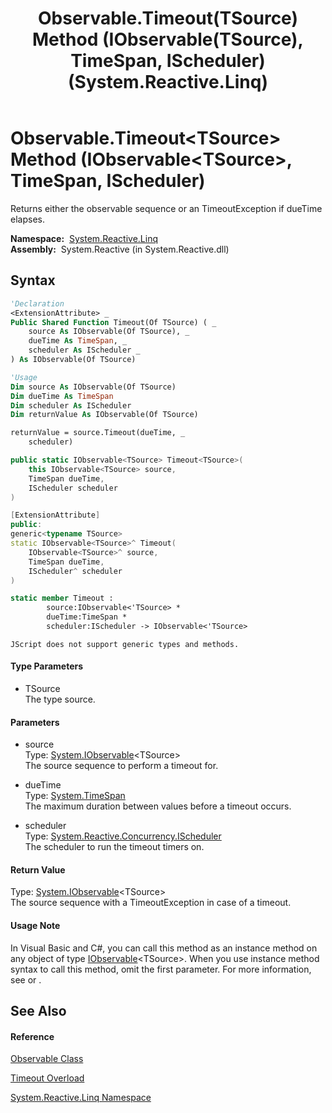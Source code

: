 ﻿---
title: Observable.Timeout(TSource) Method (IObservable(TSource), TimeSpan, IScheduler) (System.Reactive.Linq)
TOCTitle: Timeout(TSource) Method (IObservable(TSource), TimeSpan, IScheduler)
ms:assetid: M:System.Reactive.Linq.Observable.Timeout``1(System.IObservable{``0},System.TimeSpan,System.Reactive.Concurrency.IScheduler)
ms:mtpsurl: https://msdn.microsoft.com/en-us/library/Hh228946(v=VS.103)
ms:contentKeyID: 36068364
ms.date: 06/28/2011
mtps_version: v=VS.103
dev_langs:
- vb
- csharp
- c++
- fsharp
- jscript
---

# Observable.Timeout\<TSource\> Method (IObservable\<TSource\>, TimeSpan, IScheduler)

Returns either the observable sequence or an TimeoutException if dueTime elapses.

**Namespace:**  [System.Reactive.Linq](hh211929\(v=vs.103\).md)  
**Assembly:**  System.Reactive (in System.Reactive.dll)

## Syntax

``` vb
'Declaration
<ExtensionAttribute> _
Public Shared Function Timeout(Of TSource) ( _
    source As IObservable(Of TSource), _
    dueTime As TimeSpan, _
    scheduler As IScheduler _
) As IObservable(Of TSource)
```

``` vb
'Usage
Dim source As IObservable(Of TSource)
Dim dueTime As TimeSpan
Dim scheduler As IScheduler
Dim returnValue As IObservable(Of TSource)

returnValue = source.Timeout(dueTime, _
    scheduler)
```

``` csharp
public static IObservable<TSource> Timeout<TSource>(
    this IObservable<TSource> source,
    TimeSpan dueTime,
    IScheduler scheduler
)
```

``` c++
[ExtensionAttribute]
public:
generic<typename TSource>
static IObservable<TSource>^ Timeout(
    IObservable<TSource>^ source, 
    TimeSpan dueTime, 
    IScheduler^ scheduler
)
```

``` fsharp
static member Timeout : 
        source:IObservable<'TSource> * 
        dueTime:TimeSpan * 
        scheduler:IScheduler -> IObservable<'TSource> 
```

``` jscript
JScript does not support generic types and methods.
```

#### Type Parameters

  - TSource  
    The type source.

#### Parameters

  - source  
    Type: [System.IObservable](https://msdn.microsoft.com/en-us/library/Dd990377)\<TSource\>  
    The source sequence to perform a timeout for.  

<!-- end list -->

  - dueTime  
    Type: [System.TimeSpan](https://msdn.microsoft.com/en-us/library/269ew577)  
    The maximum duration between values before a timeout occurs.  

<!-- end list -->

  - scheduler  
    Type: [System.Reactive.Concurrency.IScheduler](hh229149\(v=vs.103\).md)  
    The scheduler to run the timeout timers on.  

#### Return Value

Type: [System.IObservable](https://msdn.microsoft.com/en-us/library/Dd990377)\<TSource\>  
The source sequence with a TimeoutException in case of a timeout.  

#### Usage Note

In Visual Basic and C\#, you can call this method as an instance method on any object of type [IObservable](https://msdn.microsoft.com/en-us/library/Dd990377)\<TSource\>. When you use instance method syntax to call this method, omit the first parameter. For more information, see [](https://msdn.microsoft.com/en-us/library/Bb384936) or [](https://msdn.microsoft.com/en-us/library/Bb383977).

## See Also

#### Reference

[Observable Class](hh244252\(v=vs.103\).md)

[Timeout Overload](hh229781\(v=vs.103\).md)

[System.Reactive.Linq Namespace](hh211929\(v=vs.103\).md)

